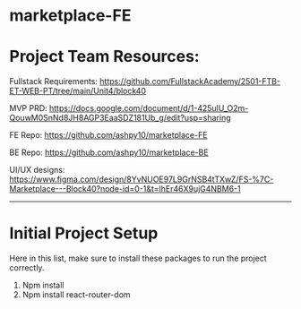 # marketplace-FE

# Project Team Resources: 

Fullstack Requirements: https://github.com/FullstackAcademy/2501-FTB-ET-WEB-PT/tree/main/Unit4/block40

MVP PRD: https://docs.google.com/document/d/1-425ulU_O2m-QouwM0SnNd8JH8AGP3EaaSDZ181Ub_g/edit?usp=sharing

FE Repo: https://github.com/ashpy10/marketplace-FE

BE Repo: https://github.com/ashpy10/marketplace-BE

UI/UX designs: https://www.figma.com/design/8YvNUOE97L9GrNSB4tTXwZ/FS-%7C-Marketplace---Block40?node-id=0-1&t=lhEr46X9ujG4NBM6-1 

---------------

# Initial Project Setup 

Here in this list, make sure to install these packages to run the project correctly. 

1. Npm install 
2. Npm install react-router-dom